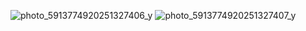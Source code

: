 ![photo_5913774920251327406_y](https://github.com/Maya-Yagan/fake-store-app/assets/153389166/a4e48173-e03a-4bf6-bf59-b66debed9d18)
![photo_5913774920251327407_y](https://github.com/Maya-Yagan/fake-store-app/assets/153389166/43386947-de40-473b-8a74-9df81836bdda)
